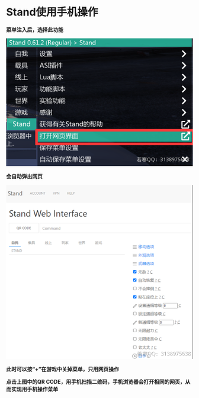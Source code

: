 # Stand使用手机操作

**菜单注入后，选择此功能**

![](<../../.gitbook/assets/image (43).png>)

**会自动弹出网页**

![](<../../.gitbook/assets/image (27) (1).png>)

**此时可以按“+”在游戏中关掉菜单，只用网页操作**

**点击上图中的QR CODE，用手机扫描二维码，手机浏览器会打开相同的网页，从而实现用手机操作菜单**
